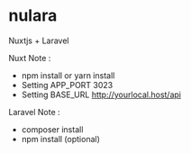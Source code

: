 # nulara
Nuxtjs + Laravel

Nuxt Note :
- npm install or yarn install
- Setting APP_PORT 3023
- Setting BASE_URL http://yourlocal.host/api

Laravel Note :
- composer install
- npm install (optional)
